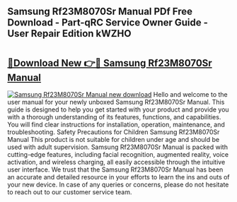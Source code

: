## Samsung Rf23M8070Sr Manual PDf Free Download - Part-qRC Service Owner Guide - User Repair Edition kWZHO

# <h2><a href="http://bc33133.oget.top/?id=Samsung+Rf23M8070Sr+Manual">🔗Download New 👉🔴 Samsung Rf23M8070Sr Manual</a></h2>

[![Samsung Rf23M8070Sr Manual new download](https://i.imgur.com/5g1atiW.png)](http://bc33133.oget.top/?id=Samsung+Rf23M8070Sr+Manual)
Hello and welcome to the user manual for your newly unboxed Samsung Rf23M8070Sr Manual. This guide is designed to help you get started with your product and provide you with a thorough understanding of its features, functions, and capabilities. You will find clear instructions for installation, operation, maintenance, and troubleshooting. Safety Precautions for Children Samsung Rf23M8070Sr Manual This product is not suitable for children under age and should be used with adult supervision. Samsung Rf23M8070Sr Manual is packed with cutting-edge features, including facial recognition, augmented reality, voice activation, and wireless charging, all easily accessible through the intuitive user interface. We trust that the Samsung Rf23M8070Sr Manual has been an accurate and detailed resource in your efforts to learn the ins and outs of your new device. In case of any queries or concerns, please do not hesitate to reach out to our customer service team.
